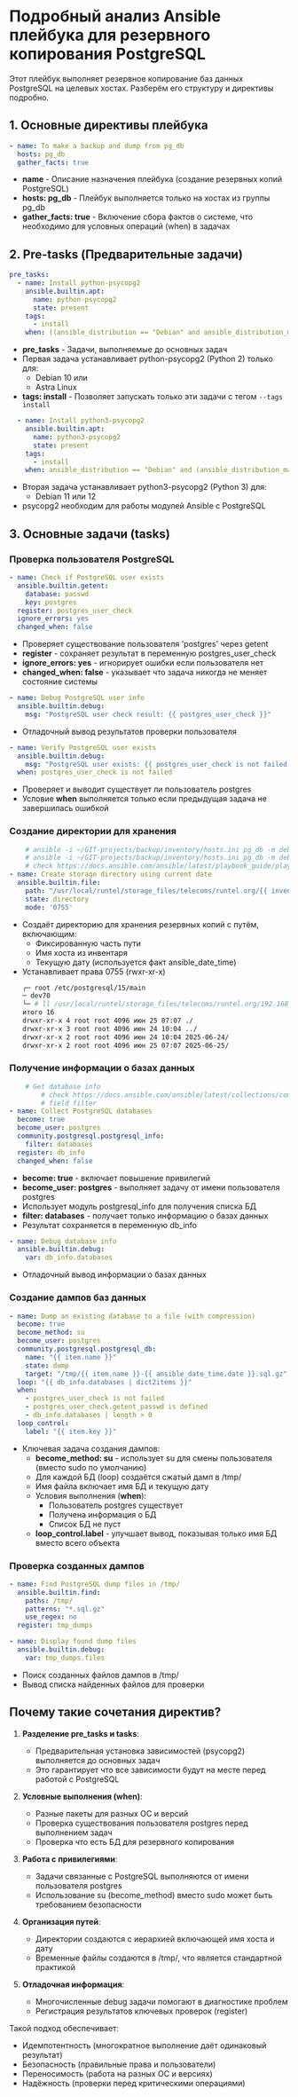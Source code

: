 # Подробный анализ Ansible плейбука для резервного копирования PostgreSQL

Этот плейбук выполняет резервное копирование баз данных PostgreSQL на целевых хостах. Разберём его структуру и директивы подробно.

## 1. Основные директивы плейбука

```yaml
- name: To make a backup and dump from pg_db
  hosts: pg_db
  gather_facts: true
```

- **name** - Описание назначения плейбука (создание резервных копий PostgreSQL)
- **hosts: pg_db** - Плейбук выполняется только на хостах из группы pg_db
- **gather_facts: true** - Включение сбора фактов о системе, что необходимо для условных операций (when) в задачах

## 2. Pre-tasks (Предварительные задачи)

```yaml
pre_tasks:
  - name: Install python-psycopg2
    ansible.builtin.apt:
      name: python-psycopg2
      state: present
    tags:
      - install
    when: ((ansible_distribution == "Debian" and ansible_distribution_major_version == "10") or ansible_distribution == "Astra Linux")
```

- **pre_tasks** - Задачи, выполняемые до основных задач
- Первая задача устанавливает python-psycopg2 (Python 2) только для:
  - Debian 10 или
  - Astra Linux
- **tags: install** - Позволяет запускать только эти задачи с тегом `--tags install`

```yaml
  - name: Install python3-psycopg2
    ansible.builtin.apt:
      name: python3-psycopg2
      state: present
    tags:
      - install
    when: ansible_distribution == "Debian" and (ansible_distribution_major_version == "11" or ansible_distribution_major_version == "12")
```

- Вторая задача устанавливает python3-psycopg2 (Python 3) для:
  - Debian 11 или 12
- psycopg2 необходим для работы модулей Ansible с PostgreSQL

## 3. Основные задачи (tasks)

### Проверка пользователя PostgreSQL

```yaml
- name: Check if PostgreSQL user exists
  ansible.builtin.getent:
    database: passwd
    key: postgres
  register: postgres_user_check
  ignore_errors: yes
  changed_when: false
```

- Проверяет существование пользователя 'postgres' через getent
- **register** - сохраняет результат в переменную postgres_user_check
- **ignore_errors: yes** - игнорирует ошибки если пользователя нет
- **changed_when: false** - указывает что задача никогда не меняет состояние системы

```yaml
- name: Debug PostgreSQL user info
  ansible.builtin.debug:
    msg: "PostgreSQL user check result: {{ postgres_user_check }}"
```

- Отладочный вывод результатов проверки пользователя

```yaml
- name: Verify PostgreSQL user exists
  ansible.builtin.debug:
    msg: "PostgreSQL user exists: {{ postgres_user_check is not failed and postgres_user_check.getent_passwd is defined }}"
  when: postgres_user_check is not failed
```

- Проверяет и выводит существует ли пользователь postgres
- Условие **when** выполняется только если предыдущая задача не завершилась ошибкой

### Создание директории для хранения

```yaml
    # ansible -i ~/GIT-projects/backup/inventory/hosts.ini pg_db -m debug -a 'var=inventory_hostname'
    # ansible -i ~/GIT-projects/backup/inventory/hosts.ini pg_db -m debug -a 'var=ansible_date_time.date'
    # check https://docs.ansible.com/ansible/latest/playbook_guide/playbooks_vars_facts.html
- name: Create storage directory using current date
  ansible.builtin.file:
    path: "/usr/local/runtel/storage_files/telecoms/runtel.org/{{ inventory_hostname }}/{{ ansible_date_time.date }}"
    state: directory
    mode: '0755'
```

- Создаёт директорию для хранения резервных копий с путём, включающим:
  - Фиксированную часть пути
  - Имя хоста из инвентаря
  - Текущую дату (используется факт ansible_date_time)
- Устанавливает права 0755 (rwxr-xr-x)
    ```bash
    ┌─ root /etc/postgresql/15/main 
    ─ dev70 
    └─ # ll /usr/local/runtel/storage_files/telecoms/runtel.org/192.168.87.70/
    итого 16
    drwxr-xr-x 4 root root 4096 июн 25 07:07 ./
    drwxr-xr-x 3 root root 4096 июн 24 10:04 ../
    drwxr-xr-x 2 root root 4096 июн 24 10:04 2025-06-24/
    drwxr-xr-x 2 root root 4096 июн 25 07:07 2025-06-25/
    ```


### Получение информации о базах данных

```yaml
    # Get database info
        # check https://docs.ansible.com/ansible/latest/collections/community/postgresql/postgresql_info_module.html
        # field filter
- name: Collect PostgreSQL databases
  become: true
  become_user: postgres
  community.postgresql.postgresql_info:
    filter: databases
  register: db_info
  changed_when: false
```

- **become: true** - включает повышение привилегий
- **become_user: postgres** - выполняет задачу от имени пользователя postgres
- Использует модуль postgresql_info для получения списка БД
- **filter: databases** - получает только информацию о базах данных
- Результат сохраняется в переменную db_info

```yaml
- name: Debug database info
  ansible.builtin.debug:
    var: db_info.databases
```

- Отладочный вывод информации о базах данных

### Создание дампов баз данных

```yaml
- name: Dump an existing database to a file (with compression)
  become: true
  become_method: su
  become_user: postgres
  community.postgresql.postgresql_db:
    name: "{{ item.name }}"
    state: dump
    target: "/tmp/{{ item.name }}-{{ ansible_date_time.date }}.sql.gz"
  loop: "{{ db_info.databases | dict2items }}"
  when: 
    - postgres_user_check is not failed
    - postgres_user_check.getent_passwd is defined
    - db_info.databases | length > 0
  loop_control:
    label: "{{ item.key }}"
```

- Ключевая задача создания дампов:
  - **become_method: su** - использует su для смены пользователя (вместо sudo по умолчанию)
  - Для каждой БД (loop) создаётся сжатый дамп в /tmp/
  - Имя файла включает имя БД и текущую дату
  - Условия выполнения (**when**):
    - Пользователь postgres существует
    - Получена информация о БД
    - Список БД не пуст
  - **loop_control.label** - улучшает вывод, показывая только имя БД вместо всего объекта

### Проверка созданных дампов

```yaml
- name: Find PostgreSQL dump files in /tmp/
  ansible.builtin.find:
    paths: /tmp/
    patterns: "*.sql.gz"
    use_regex: no
  register: tmp_dumps

- name: Display found dump files
  ansible.builtin.debug:
    var: tmp_dumps.files
```

- Поиск созданных файлов дампов в /tmp/
- Вывод списка найденных файлов для проверки

## Почему такие сочетания директив?

1. **Разделение pre_tasks и tasks**:
   - Предварительная установка зависимостей (psycopg2) выполняется до основных задач
   - Это гарантирует что все зависимости будут на месте перед работой с PostgreSQL

2. **Условные выполнения (when)**:
   - Разные пакеты для разных ОС и версий
   - Проверка существования пользователя postgres перед выполнением задач
   - Проверка что есть БД для резервного копирования

3. **Работа с привилегиями**:
   - Задачи связанные с PostgreSQL выполняются от имени пользователя postgres
   - Использование su (become_method) вместо sudo может быть требованием безопасности

4. **Организация путей**:
   - Директории создаются с иерархией включающей имя хоста и дату
   - Временные файлы создаются в /tmp/, что является стандартной практикой

5. **Отладочная информация**:
   - Многочисленные debug задачи помогают в диагностике проблем
   - Регистрация результатов ключевых проверок (register)

Такой подход обеспечивает:
- Идемпотентность (многократное выполнение даёт одинаковый результат)
- Безопасность (правильные права и пользователи)
- Переносимость (работа на разных ОС и версиях)
- Надёжность (проверки перед критическими операциями)
